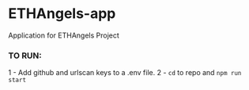 # ETHAngels-app
Application for ETHAngels Project


### TO RUN:
1 - Add github and urlscan keys to a .env file.
2 - `cd` to repo and `npm run start`
